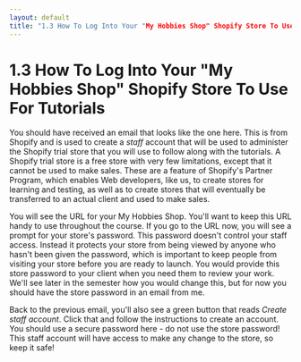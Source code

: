 ```yaml
---
layout: default
title: "1.3 How To Log Into Your "My Hobbies Shop" Shopify Store To Use For Tutorials"
---
```


# 1.3 How To Log Into Your "My Hobbies Shop" Shopify Store To Use For Tutorials

You should have received an email that looks like the one here. This is from Shopify and is used to create a _staff_ account that will be used to administer the Shopify trial store that you will use to follow along with the tutorials. A Shopify trial store is a free store with very few limitations, except that it cannot be used to make sales. These are a feature of Shopify's Partner Program, which enables Web developers, like us, to create stores for learning and testing, as well as to create stores that will eventually be transferred to an actual client and used to make sales.

You will see the URL for your My Hobbies Shop. You'll want to keep this URL handy to use throughout the course. If you go to the URL now, you will see a prompt for your store's password. This password doesn't control your staff access. Instead it protects your store from being viewed by anyone who hasn't been given the password, which is important to keep people from visiting your store before you are ready to launch. You would provide this store password to your client when you need them to review your work. We'll see later in the semester how you would change this, but for now you should have the store password in an email from me.

Back to the previous email, you'll also see a green button that reads _Create staff account_. Click that and follow the instructions to create an account. You should use a secure password here - do not use the store password! This staff account will have access to make any change to the store, so keep it safe!
